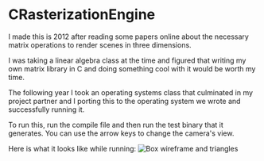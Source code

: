 CRasterizationEngine
====================

I made this is 2012 after reading some papers online about the necessary matrix
operations to render scenes in three dimensions.

I was taking a linear algebra class at the time and figured that writing my own
matrix library in C and doing something cool with it would be worth my time.

The following year I took an operating systems class that culminated in my
project partner and I porting this to the operating system we wrote and
successfully running it.

To run this, run the compile file and then run the test binary that it
generates.  You can use the arrow keys to change the camera's view.

Here is what it looks like while running: ![Box wireframe and
triangles](sample.png)
